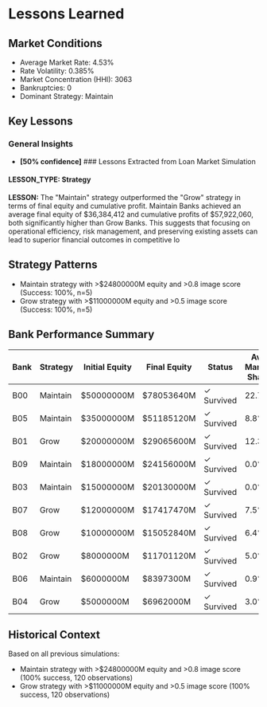 # Lessons Learned

## Market Conditions
- Average Market Rate: 4.53%
- Rate Volatility: 0.385%
- Market Concentration (HHI): 3063
- Bankruptcies: 0
- Dominant Strategy: Maintain

## Key Lessons

### General Insights
- **[50% confidence]** ### Lessons Extracted from Loan Market Simulation

#### LESSON_TYPE: Strategy
**LESSON:** The "Maintain" strategy outperformed the "Grow" strategy in terms of final equity and cumulative profit. Maintain Banks achieved an average final equity of $36,384,412 and cumulative profits of $57,922,060, both significantly higher than Grow Banks. This suggests that focusing on operational efficiency, risk management, and preserving existing assets can lead to superior financial outcomes in competitive lo

## Strategy Patterns
- Maintain strategy with >$24800000M equity and >0.8 image score (Success: 100%, n=5)
- Grow strategy with >$11000000M equity and >0.5 image score (Success: 100%, n=5)

## Bank Performance Summary
| Bank | Strategy | Initial Equity | Final Equity | Status | Avg Market Share |
|------|----------|----------------|--------------|--------|------------------|
| B00 | Maintain | $50000000M | $78053640M | ✓ Survived | 22.7% |
| B05 | Maintain | $35000000M | $51185120M | ✓ Survived | 8.8% |
| B01 | Grow | $20000000M | $29065600M | ✓ Survived | 12.3% |
| B09 | Maintain | $18000000M | $24156000M | ✓ Survived | 0.0% |
| B03 | Maintain | $15000000M | $20130000M | ✓ Survived | 0.0% |
| B07 | Grow | $12000000M | $17417470M | ✓ Survived | 7.5% |
| B08 | Grow | $10000000M | $15052840M | ✓ Survived | 6.4% |
| B02 | Grow | $8000000M | $11701120M | ✓ Survived | 5.0% |
| B06 | Maintain | $6000000M | $8397300M | ✓ Survived | 0.9% |
| B04 | Grow | $5000000M | $6962000M | ✓ Survived | 3.0% |

## Historical Context
Based on all previous simulations:
- Maintain strategy with >$24800000M equity and >0.8 image score (100% success, 120 observations)
- Grow strategy with >$11000000M equity and >0.5 image score (100% success, 120 observations)